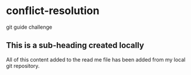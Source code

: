# conflict-resolution
git guide challenge

## This is a sub-heading created locally

All of this content added to the read me file has been added from my local git repository.